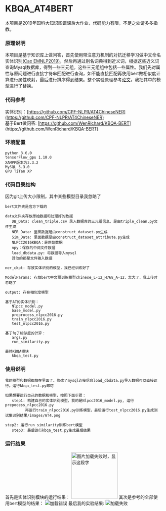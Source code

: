 # KBQA_AT4BERT
   本项目是2019年国科大知识图谱课后大作业，代码能力有限，不足之处请多多指教。
   
### 原理说明
  本项目是基于知识库上做问答，首先使用带注意力机制的对抗迁移学习做中文命名实体识别[(Cao EMNLP2019)]( http://aclweb.org/anthology/D18-1017)，然后再通过别名词典得到近义词，根据这些近义词查询Mysql数据库，得到一些三元组，这些三元组组中包括一些属性。我们先对属性与原问题进行直接字符串匹配进行查询，如不能直接匹配再使用bert做相似度计算进行属性映射，最后进行排序得到结果。整个实验原理参考[论文](http://www.doc88.com/p-9095635489643.html)，我把其中的模型进行了替换。
 
### 代码参考
  实体识别：[https://github.com/CPF-NLPR/AT4ChineseNER](https://github.com/CPF-NLPR/AT4ChineseNER)<br/>
  基于Bert做问答: [https://github.com/WenRichard/KBQA-BERT](https://github.com/WenRichard/KBQA-BERT)

### 环境配置
   ```
   python 3.6.0
   tensorFlow_gpu 1.10.0
   XAMPP版本为3.3.2
   MySQL 5.3.0
   GPU TiTan XP
   ```

### 代码目录结构
   因为git上传大小限制，其中某些模型目录我忽略了<br/>
   ```
   bert文件夹是官方下载的
   
   data文件夹存放原始数据和处理好的数据
      DB_Data: clean_triple.csv 录入数据库的三元组信息，是由triple_clean.py文件生成
      NER_Data: 里面数据是由construct_dataset.py生成
      Sim_Data: 里面数据是由construct_dataset_attribute.py生成
      NLPCC2016KBQA：是原始数据
      npy：保存的中间文件数据
      load_dbdata.py: 将数据导入mysql
      其他的都是文件输入数据
   
   ner_ckpt: 存放实体识别的模型，我已经训练好了
   
   ModelParams: 存放bert中文预训练模型chinese_L-12_H768_A-12，太大了，我上传时忽略了
   
   output: 存在相似度模型
   
   基于AT的实体识别：
      Nlpcc_model.py 
      base_model.py
      preprocess_nlpcc2016.py
      train_nlpcc2016.py
      test_nlpcc2016.py
      
   基于句子相似度的计算：
      args.py
      run_similarity.py
   
   最终KBQA模块
      kbqa_test.py
   ```
 ### 使用说明
   ```
   我的模型和数据都放在里面了，修改了mysql连接信息load_dbdata.py导入数据可以直接运行，运行kbqa_test.py即可
   
   如果想要运行自己的数据和模型，按照下面步骤：
      step1: 构建自己的实体识别模型，我的是Nlpcc2016_model.py, 运行prepocess_nlpcc2016.py
            再运行train_nlpcc2016.py训练模型，最后运行test_nlpcc2016.py生成测试集识别结果/images/AT4.png

step2: 运行run_similarity训练bert模型
      step3: 最后运行kbqa_test.py生成最后结果
   ```
  ### 运行结果
   首先是实体识别模块的运行结果：
   <img src="https://github.com/yeweiyangxinci/KBQA_AT4BERT/blob/master/images/AT4.png" width="150" height="150" alt="图片加载失败时，显示这段字"/>
   其次是参考的全部使用bert模型的结果：
   ![加载错误](https://github.com/yeweiyangxinci/KBQA_AT4BERT/blob/master/images/kbqa_bert.png)
   最后我的实验结果:
   ![加载失败](https://github.com/yeweiyangxinci/KBQA_AT4BERT/blob/master/images/kbqa.png)
  
